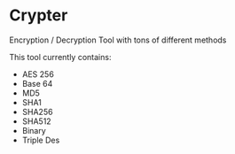 # Crypter
Encryption / Decryption Tool with tons of different methods

This tool currently contains:
- AES 256
- Base 64
- MD5
- SHA1
- SHA256
- SHA512
- Binary
- Triple Des
